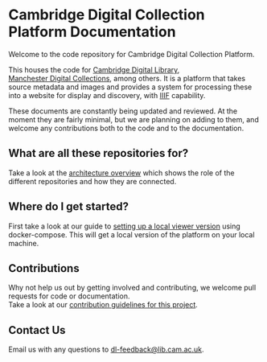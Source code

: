 # Cambridge Digital Collection Platform Documentation

Welcome to the code repository for Cambridge Digital Collection Platform. 

This houses the code for [Cambridge Digital Library](https://cudl.lib.cam.ac.uk),  
[Manchester Digital Collections](https://www.digitalcollections.manchester.ac.uk/),
among others. It is a platform that takes source metadata and images and 
provides a system for processing these into a website for display and discovery, 
with [IIIF](https://iiif.io) capability.

These documents are constantly being updated and reviewed. 
At the moment they are fairly minimal, but we are 
planning on adding to them, and welcome any contributions both to the code and to the documentation.

## What are all these repositories for?

Take a look at the
[architecture overview](arch-overview.md)
which shows the role of the different repositories and how they are connected. 

## Where do I get started?

First take a look at our guide to [setting up a local viewer version](setup-local-viewer.md) using docker-compose. 
This will get a local version of the platform on your local machine.

## Contributions
Why not help us out by getting involved and contributing, we welcome pull requests for code or documentation.  
Take a look at our [contribution guidelines for this project](../CONTRIBUTING.md).

## Contact Us
Email us with any questions to [dl-feedback@lib.cam.ac.uk](mailto:dl-feedback@lib.cam.ac.uk). 